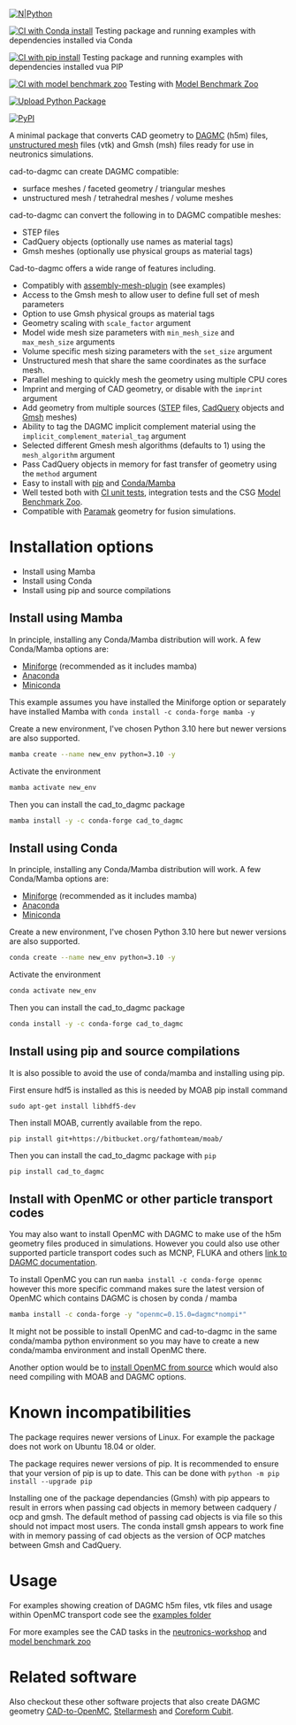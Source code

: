 
[![N|Python](https://www.python.org/static/community_logos/python-powered-w-100x40.png)](https://www.python.org)

[![CI with Conda install](https://github.com/fusion-energy/cad_to_dagmc/actions/workflows/ci_with_conda_install.yml/badge.svg)](https://github.com/fusion-energy/cad_to_dagmc/actions/workflows/ci_with_conda_install.yml) Testing package and running examples with dependencies installed via Conda

[![CI with pip install](https://github.com/fusion-energy/cad_to_dagmc/actions/workflows/ci_with_pip_install.yml/badge.svg)](https://github.com/fusion-energy/cad_to_dagmc/actions/workflows/ci_with_pip_install.yml) Testing package and running examples with dependencies installed vua PIP

[![CI with model benchmark zoo](https://github.com/fusion-energy/cad_to_dagmc/actions/workflows/ci_with_benchmarks.yml/badge.svg?branch=main)](https://github.com/fusion-energy/cad_to_dagmc/actions/workflows/ci_with_benchmarks.yml) Testing with [Model Benchmark Zoo](https://github.com/fusion-energy/model_benchmark_zoo)

[![Upload Python Package](https://github.com/fusion-energy/cad_to_dagmc/actions/workflows/python-publish.yml/badge.svg)](https://github.com/fusion-energy/cad_to_dagmc/actions/workflows/python-publish.yml)

[![PyPI](https://img.shields.io/pypi/v/cad_to_dagmc?color=brightgreen&label=pypi&logo=grebrightgreenen&logoColor=green)](https://pypi.org/project/cad_to_dagmc/)


A minimal package that converts CAD geometry to [DAGMC](https://github.com/svalinn/DAGMC/) (h5m) files, [unstructured mesh](https://docs.openmc.org/en/latest/pythonapi/generated/openmc.UnstructuredMesh.html) files (vtk) and Gmsh (msh) files ready for use in neutronics simulations.

cad-to-dagmc can create DAGMC compatible:
- surface meshes / faceted geometry / triangular meshes
- unstructured mesh / tetrahedral meshes / volume meshes

cad-to-dagmc can convert the following in to DAGMC compatible meshes:
- STEP files
- CadQuery objects (optionally use names as material tags)
- Gmsh meshes (optionally use physical groups as material tags)

Cad-to-dagmc offers a wide range of features including.
- Compatibly with [assembly-mesh-plugin](https://github.com/CadQuery/assembly-mesh-plugin) (see examples)
- Access to the Gmsh mesh to allow user to define full set of mesh parameters
- Option to use Gmsh physical groups as material tags
- Geometry scaling with ```scale_factor``` argument
- Model wide mesh size parameters with ```min_mesh_size``` and ```max_mesh_size``` arguments
- Volume specific mesh sizing parameters with the ```set_size``` argument
- Unstructured mesh that share the same coordinates as the surface mesh.
- Parallel meshing to quickly mesh the geometry using multiple CPU cores
- Imprint and merging of CAD geometry, or disable with the ```imprint``` argument
- Add geometry from multiple sources ([STEP](http://www.steptools.com/stds/step/) files, [CadQuery](https://cadquery.readthedocs.io) objects and [Gmsh](https://gmsh.info/) meshes)
- Ability to tag the DAGMC implicit complement material using the ```implicit_complement_material_tag``` argument
- Selected different Gmesh mesh algorithms (defaults to 1) using the ```mesh_algorithm``` argument
- Pass CadQuery objects in memory for fast transfer of geometry using the ```method``` argument
- Easy to install with [pip](https://pypi.org/project/cad-to-dagmc/) and [Conda/Mamba](https://anaconda.org/conda-forge/cad_to_dagmc)
- Well tested both with [CI unit tests](https://github.com/fusion-energy/cad_to_dagmc/tree/main/tests), integration tests and the CSG [Model Benchmark Zoo](https://github.com/fusion-energy/model_benchmark_zoo).
- Compatible with [Paramak](https://github.com/fusion-energy/paramak) geometry for fusion simulations.


# Installation options

- Install using Mamba
- Install using Conda
- Install using pip and source compilations

## Install using Mamba

In principle, installing any Conda/Mamba distribution will work. A few Conda/Mamba options are:
- [Miniforge](https://github.com/conda-forge/miniforge) (recommended as it includes mamba)
- [Anaconda](https://www.anaconda.com/download)
- [Miniconda](https://docs.conda.io/en/latest/miniconda.html)

This example assumes you have installed the Miniforge option or separately have installed Mamba with ```conda install -c conda-forge mamba -y```

Create a new environment, I've chosen Python 3.10 here but newer versions are
also supported.
```bash
mamba create --name new_env python=3.10 -y
```

Activate the environment
```bash
mamba activate new_env
```

Then you can install the cad_to_dagmc package
```bash
mamba install -y -c conda-forge cad_to_dagmc
```

## Install using Conda

In principle, installing any Conda/Mamba distribution will work. A few Conda/Mamba options are:
- [Miniforge](https://github.com/conda-forge/miniforge) (recommended as it includes mamba)
- [Anaconda](https://www.anaconda.com/download)
- [Miniconda](https://docs.conda.io/en/latest/miniconda.html)

Create a new environment, I've chosen Python 3.10 here but newer versions are
also supported.
```bash
conda create --name new_env python=3.10 -y
```

Activate the environment
```bash
conda activate new_env
```

Then you can install the cad_to_dagmc package
```bash
conda install -y -c conda-forge cad_to_dagmc
```

## Install using pip and source compilations

It is also possible to avoid the use of conda/mamba and installing using pip.

First ensure hdf5 is installed as this is needed by MOAB pip install command

```
sudo apt-get install libhdf5-dev
```

Then install MOAB, currently available from the repo.

```
pip install git+https://bitbucket.org/fathomteam/moab/
```

Then you can install the cad_to_dagmc package with ```pip```

```bash
pip install cad_to_dagmc
```

## Install with OpenMC or other particle transport codes

You may also want to install OpenMC with DAGMC to make use of the h5m geometry files produced in simulations. However you could also use other supported particle transport codes such as MCNP, FLUKA and others [link to DAGMC documentation](https://svalinn.github.io/DAGMC/).

To install OpenMC you can run ```mamba install -c conda-forge openmc``` however this more specific command makes sure the latest version of OpenMC which contains DAGMC is chosen by conda / mamba
```bash
mamba install -c conda-forge -y "openmc=0.15.0=dagmc*nompi*"
```

It might not be possible to install OpenMC and cad-to-dagmc in the same conda/mamba python environment so you may have to create a new conda/mamba environment and install OpenMC there.

Another option would be to [install OpenMC from source](https://docs.openmc.org/en/stable/quickinstall.html) which would also need compiling with MOAB and DAGMC options.


# Known incompatibilities

The package requires newer versions of Linux. For example the package does not work on Ubuntu 18.04 or older.

The package requires newer versions of pip. It is recommended to ensure that your version of pip is up to date. This can be done with ```python -m pip install --upgrade pip```

Installing one of the package dependancies (Gmsh) with pip appears to result in errors when passing cad objects in memory between cadquery / ocp and gmsh. The default method of passing cad objects is via file so this should not impact most users. The conda install gmsh appears to work fine with in memory passing of cad objects as the version of OCP matches between Gmsh and CadQuery.


# Usage

For examples showing creation of DAGMC h5m files, vtk files and usage within OpenMC transport code see the [examples folder](https://github.com/fusion-energy/cad_to_dagmc/tree/main/examples)

For more examples see the CAD tasks in the [neutronics-workshop](https://github.com/fusion-energy/neutronics-workshop) and [model benchmark zoo](https://github.com/fusion-energy/model_benchmark_zoo)

# Related software

Also checkout these other software projects that also create DAGMC geometry [CAD-to-OpenMC](https://github.com/openmsr/CAD_to_OpenMC), [Stellarmesh](https://github.com/Thea-Energy/stellarmesh) and [Coreform Cubit](https://coreform.com/products/coreform-cubit/).
